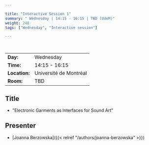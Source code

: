 ```yaml
---

title: "Interactive Session 1"
summary: " Wednesday | 14:15 - 16:15 | TBD (UdeM)"
weight: 240
tags: ["Wednesday", "Interactive session"]

---
```


<br>

| | |
| - | - |
| **Day:** | Wednesday |
| **Time:** | 14:15 - 16:15 |
| **Location:** | Université de Montréal |
| **Room:** | TBD |

## Title

- "Electronic Garments as Interfaces for Sound Art"

## Presenter

- [Joanna Berzowska]({{< relref "/authors/joanna-berzowska" >}}) <!-- need people page -->

<!--
## Description

Incididunt proident dolore cupidatat nulla reprehenderit qui cillum. Amet incididunt fugiat amet quis deserunt quis laborum duis excepteur dolor velit. Anim incididunt eu aute velit proident. Nulla amet dolore culpa ad Lorem id cupidatat velit esse sint. 
-->